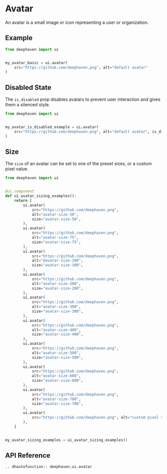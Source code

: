 # Avatar

An avatar is a small image or icon representing a user or organization.

## Example

```python
from deephaven import ui


my_avatar_basic = ui.avatar(
    src="https://github.com/deephaven.png", alt="default avatar"
)
```


## Disabled State

The `is_disabled` prop disables avatars to prevent user interaction and gives them a silenced style.

```python
from deephaven import ui


my_avatar_is_disabled_example = ui.avatar(
    src="https://github.com/deephaven.png", alt="default avatar", is_disabled=True
)
```


## Size

The `size` of an avatar can be set to one of the preset sizes, or a custom pixel value.

```python
from deephaven import ui


@ui.component
def ui_avatar_sizing_examples():
    return [
        ui.avatar(
            src="https://github.com/deephaven.png",
            alt="avatar-size-50",
            size="avatar-size-50",
        ),
        ui.avatar(
            src="https://github.com/deephaven.png",
            alt="avatar-size-75",
            size="avatar-size-75",
        ),
        ui.avatar(
            src="https://github.com/deephaven.png",
            alt="davatar-size-100",
            size="avatar-size-100",
        ),
        ui.avatar(
            src="https://github.com/deephaven.png",
            alt="avatar-size-200",
            size="avatar-size-200",
        ),
        ui.avatar(
            src="https://github.com/deephaven.png",
            alt="avatar-size-300",
            size="avatar-size-300",
        ),
        ui.avatar(
            src="https://github.com/deephaven.png",
            alt="avatar-size-400",
            size="avatar-size-400",
        ),
        ui.avatar(
            src="https://github.com/deephaven.png",
            alt="avatar-size-500",
            size="avatar-size-500",
        ),
        ui.avatar(
            src="https://github.com/deephaven.png",
            alt="avatar-size-600",
            size="avatar-size-600",
        ),
        ui.avatar(
            src="https://github.com/deephaven.png",
            alt="avatar-size-700",
            size="avatar-size-700",
        ),
        ui.avatar(
            src="https://github.com/deephaven.png", alt="custom pixel size", size=80
        ),
    ]


my_avatar_sizing_examples = ui_avatar_sizing_examples()
```

## API Reference

```{eval-rst}
.. dhautofunction:: deephaven.ui.avatar
```
